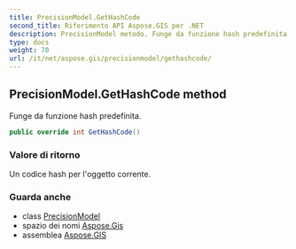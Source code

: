 ```yaml
---
title: PrecisionModel.GetHashCode
second_title: Riferimento API Aspose.GIS per .NET
description: PrecisionModel metodo. Funge da funzione hash predefinita.
type: docs
weight: 70
url: /it/net/aspose.gis/precisionmodel/gethashcode/
---
```

## PrecisionModel.GetHashCode method

Funge da funzione hash predefinita.

```csharp
public override int GetHashCode()
```

### Valore di ritorno

Un codice hash per l'oggetto corrente.

### Guarda anche

* class [PrecisionModel](../)
* spazio dei nomi [Aspose.Gis](../../precisionmodel/)
* assemblea [Aspose.GIS](../../../)


